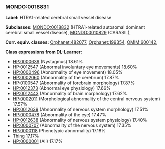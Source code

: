 
### [MONDO:0018831](http://purl.obolibrary.org/obo/MONDO_0018831)
**Label:** HTRA1-related cerebral small vessel disease

**Subclasses:** [MONDO:0018832](http://purl.obolibrary.org/obo/MONDO_0018832) (HTRA1-related autosomal dominant cerebral small vessel disease), [MONDO:0010829](http://purl.obolibrary.org/obo/MONDO_0010829) (CARASIL), 

**Corr. equiv. classes:** [Orphanet:482077](http://www.orpha.net/ORDO/Orphanet_482077), [Orphanet:199354](http://www.orpha.net/ORDO/Orphanet_199354), [OMIM:600142](http://purl.obolibrary.org/obo/OMIM_600142), 

**Class expressions from DL-Learner:**

- [HP:0000639](http://purl.obolibrary.org/obo/HP_0000639) (Nystagmus) 18.61%
- [HP:0012547](http://purl.obolibrary.org/obo/HP_0012547) (Abnormal involuntary eye movements) 18.60%
- [HP:0000496](http://purl.obolibrary.org/obo/HP_0000496) (Abnormality of eye movement) 18.05%
- [HP:0002060](http://purl.obolibrary.org/obo/HP_0002060) (Abnormality of the cerebrum) 17.87%
- [HP:0100547](http://purl.obolibrary.org/obo/HP_0100547) (Abnormality of forebrain morphology) 17.87%
- [HP:0012373](http://purl.obolibrary.org/obo/HP_0012373) (Abnormal eye physiology) 17.66%
- [HP:0012443](http://purl.obolibrary.org/obo/HP_0012443) (Abnormality of brain morphology) 17.62%
- [HP:0002011](http://purl.obolibrary.org/obo/HP_0002011) (Morphological abnormality of the central nervous system) 17.57%
- [HP:0012639](http://purl.obolibrary.org/obo/HP_0012639) (Abnormality of nervous system morphology) 17.51%
- [HP:0000478](http://purl.obolibrary.org/obo/HP_0000478) (Abnormality of the eye) 17.47%
- [HP:0012638](http://purl.obolibrary.org/obo/HP_0012638) (Abnormality of nervous system physiology) 17.40%
- [HP:0000707](http://purl.obolibrary.org/obo/HP_0000707) (Abnormality of the nervous system) 17.35%
- [HP:0000118](http://purl.obolibrary.org/obo/HP_0000118) (Phenotypic abnormality) 17.18%
- Thing 17.17%
- [HP:0000001](http://purl.obolibrary.org/obo/HP_0000001) (All) 17.17%


